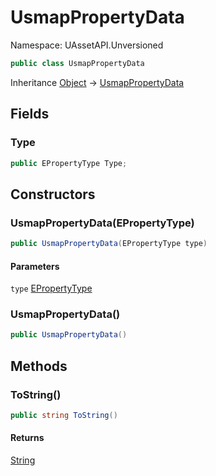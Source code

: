 # UsmapPropertyData

Namespace: UAssetAPI.Unversioned

```csharp
public class UsmapPropertyData
```

Inheritance [Object](https://docs.microsoft.com/en-us/dotnet/api/system.object) → [UsmapPropertyData](./uassetapi.unversioned.usmappropertydata.md)

## Fields

### **Type**

```csharp
public EPropertyType Type;
```

## Constructors

### **UsmapPropertyData(EPropertyType)**

```csharp
public UsmapPropertyData(EPropertyType type)
```

#### Parameters

`type` [EPropertyType](./uassetapi.unversioned.epropertytype.md)<br>

### **UsmapPropertyData()**

```csharp
public UsmapPropertyData()
```

## Methods

### **ToString()**

```csharp
public string ToString()
```

#### Returns

[String](https://docs.microsoft.com/en-us/dotnet/api/system.string)<br>

